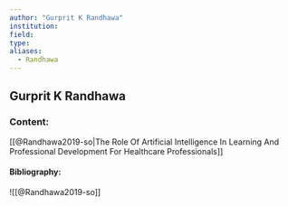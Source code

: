 ```yaml
---
author: "Gurprit K Randhawa"
institution:
field:
type:
aliases:
  - Randhawa
---
```


## Gurprit K Randhawa

### Content:
[[@Randhawa2019-so|The Role Of Artificial Intelligence In Learning And Professional Development For Healthcare Professionals]]

#### Bibliography:

![[@Randhawa2019-so]]